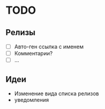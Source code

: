 # TODO

## Релизы

- [ ] Авто-ген ссылка с именем
- [ ] Комментарии?
- [ ] ...

## Идеи

- Изменение вида списка релизов
- уведомления
